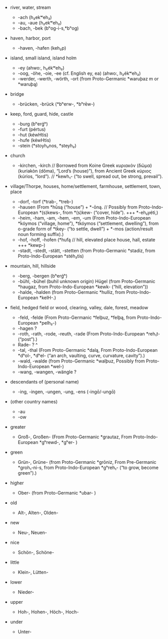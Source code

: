 - river, water, stream 
    - -ach (h₂ekʷeh₂)
    - -au, -aue (h₂ekʷeh₂)
    - -bach, -bek (bʰog-i-s,*bʰog)
- haven, harbor, port
    - -haven, -hafen (keh₂p)
- island, small island, island holm
    - -ey (ahwo:, h₂ékʷeh₂)
    - -oog, -öhe, -oie, -ee (cf. English ey, ea) (ahwo:, h₂ékʷeh₂)
    - -werder, -werth, -wörth, -ort (from Proto-Germanic *waruþaz m or *waruþą)
- bridge
    - -brücken, -brück (*bʰerw-, *bʰrēw-)
- keep, ford, guard, hide, castle
    - -burg (bʰerǵʰ)
    - -furt (pértus)
    - -hut (kéwHtis)
    - -hufe (kéwHtis)
    - -stein (*stoyh₂nos, *steyh₂)
- church
    - -kirchen, -kirch //  Borrowed from Koine Greek κυριακὸν (δῶμα) (kuriakòn (dôma), “Lord’s (house)”), from Ancient Greek κύριος (kúrios, “lord”). // *ḱewh₁- (“to swell, spread out, be strong, prevail”).
- village/Thorpe, houses, home/settlement, farmhouse, settlement, town, place
    - -dorf, -torf (*trab-, *treb-)
    - -hausen (From *hūsą (“house”) +‎ *-ōną. // Possibly from Proto-Indo-European *(s)kews-, from *(s)kew- (“cover, hide”). +++ *-eh₂yéti,)
    - -heim, -ham, -am, -hem, -em, -um (From Proto-Indo-European *ḱóymos (“village, home”), *tḱóymos (“settlement, dwelling”), from o-grade form of *tḱey- (“to settle, dwell”) +‎ *-mos (action/result noun forming suffix).)
    - -hof, -hoff, -hofen (*hufą // hill, elevated place house, hall, estate +++ *kewp-)
    - -stadt, -stedt, -stätt, -stetten (from Proto-Germanic *stadiz, from Proto-Indo-European *stéh₂tis)
- mountain, hill, hillside
    - -berg, -bergen (bʰerǵʰ)
    - -bühl, -bühel (buhil unknown origin) Hügel (from Proto-Germanic *haugaz, from Proto-Indo-European *kewk- (“hill, elevation”))
    - -halde, -halden (from Proto-Germanic *hulliz, from Proto-Indo-European *kelH-.)
- field, hedged field or wood, clearing, valley, dale, forest, meadow
    - -feld, -felde (From Proto-Germanic *felþuz, *felþą, from Proto-Indo-European *pelh₂-)
    - -hagen ?
    - -roth, -rath, -rode, -reuth, -rade (From Proto-Indo-European *reh₁t- (“post”).)
    - Rade- ? ^
    - -tal, -thal (From Proto-Germanic *dalą, From Proto-Indo-European *dʰol-, *dʰel- (“an arch, vaulting, curve, curvature, cavity”).)
    - -wald, -walde (from Proto-Germanic *walþuz, Possibly from Proto-Indo-European *wel-)
    - -wang, -wangen, -wängle ?
- descendants of (personal name)
    - -ing, -ingen, -ungen, -ung, -ens (-ingō/-ungō)


- (other country names)
    - -au
    - -ow

- greater
    - Groß-, Großen- (From Proto-Germanic *grautaz, From Proto-Indo-European *gʰrewd-, *gʰer- )
- green
    - Grün-, Grüne- (from Proto-Germanic *grōniz, From Pre-Germanic *groh₁-ni-s, from Proto-Indo-European *gʰreh₁- (“to grow, become green”).)
- higher
    - Ober- (from Proto-Germanic *ubar- )
- old
    - Alt-, Alten-, Olden-
- new
    - Neu-, Neuen-
- nice
    - Schön-, Schöne-
- little
    - Klein-, Lütten-
- lower
    - Nieder-
- upper
    - Hoh-, Hohen-, Höch-, Hoch-
- under
    - Unter-
